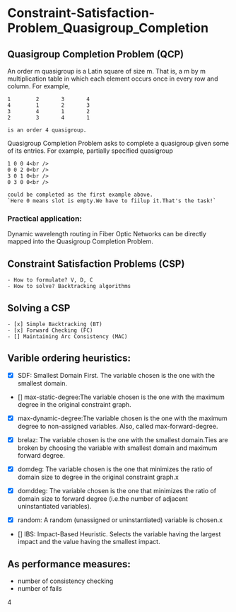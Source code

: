 # Constraint-Satisfaction-Problem_Quasigroup_Completion

## Quasigroup Completion Problem (QCP)

An order m quasigroup is a Latin square of size m. That is, a m by m multiplication table in which each element occurs once in every row and column. For example,
```
1        2       3       4
4        1       2       3
3        4       1       2
2        3       4       1

is an order 4 quasigroup. 
```

Quasigroup Completion Problem asks to complete a quasigroup given some of its entries. 
For example, partially specified quasigroup
```
1 0 0 4<br />
0 0 2 0<br />
3 0 1 0<br />
0 3 0 0<br />

could be completed as the first example above.
`Here 0 means slot is empty.We have to fiilup it.That's the task!`
```

### Practical application:
Dynamic wavelength routing in Fiber Optic Networks can be directly mapped into the Quasigroup Completion Problem.



## Constraint Satisfaction Problems (CSP)
```
- How to formulate? V, D, C
- How to solve? Backtracking algorithms
```
## Solving a CSP
```
- [x] Simple Backtracking (BT)
- [x] Forward Checking (FC)
- [] Maintaining Arc Consistency (MAC)
```

## Varible ordering heuristics: 

- [x] SDF: Smallest Domain First. The variable chosen is the one with the smallest domain.
 
- [] max-static-degree:The variable chosen is the one with the maximum degree in the original constraint graph.

- [x] max-dynamic-degree:The variable chosen is the one with the maximum degree to non-assigned variables. Also, called max-forward-degree.

- [x] brelaz: The variable chosen is the one with the smallest domain.Ties are broken by choosing the variable with smallest domain and maximum forward degree.

- [x] domdeg: The variable chosen is the one that minimizes the ratio of domain size to degree in the original constraint graph.x

- [x] domddeg: The variable chosen is the one that minimizes the ratio of domain size to forward degree (i.e.the number of adjacent uninstantiated variables).

- [x] random: A random (unassigned or uninstantiated) variable is chosen.x

- [] IBS: Impact-Based Heuristic. Selects the variable having the largest impact and the value having the smallest impact.




## As performance measures:
* number of consistency checking 
* number of fails




4

